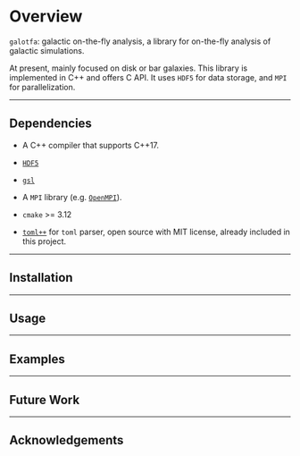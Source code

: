 # Overview

`galotfa`: galactic on-the-fly analysis, a library for on-the-fly analysis of
galactic simulations.

At present, mainly focused on disk or bar galaxies. This library is implemented
in C++ and offers C API. It uses `HDF5` for data storage, and `MPI` for parallelization.

---

## Dependencies

- A C++ compiler that supports C++17.
- [`HDF5`](https://www.hdfgroup.org/solutions/hdf5/)
- [`gsl`](https://www.gnu.org/software/gsl/)
- A `MPI` library (e.g. [`OpenMPI`](https://www.open-mpi.org/)).
- `cmake` >= 3.12

- [`toml++`](https://marzer.github.io/tomlplusplus/#mainpage-example) for `toml`
  parser, open source with MIT license, already included in this project.

---

## Installation

---

## Usage

---

## Examples

---

## Future Work

---

## Acknowledgements

